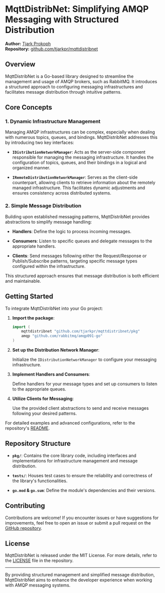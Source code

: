 # MqttDistribNet: Simplifying AMQP Messaging with Structured Distribution

**Author:** [Tjark Prokoph](https://github.com/tjarkpr)  
**Repository:** [github.com/tjarkpr/mqttdistribnet](https://github.com/tjarkpr/mqttdistribnet)

## Overview

MqttDistribNet is a Go-based library designed to streamline the management and usage of AMQP brokers, such as RabbitMQ. It introduces a structured approach to configuring messaging infrastructures and facilitates message distribution through intuitive patterns.

## Core Concepts

### 1. Dynamic Infrastructure Management

Managing AMQP infrastructures can be complex, especially when dealing with numerous topics, queues, and bindings. MqttDistribNet addresses this by introducing two key interfaces:

- **`IDistributionNetworkManager`**: Acts as the server-side component responsible for managing the messaging infrastructure. It handles the configuration of topics, queues, and their bindings in a logical and organized manner.

- **`IRemoteDistributionNetworkManager`**: Serves as the client-side counterpart, allowing clients to retrieve information about the remotely managed infrastructure. This facilitates dynamic adjustments and ensures consistency across distributed systems.

### 2. Simple Message Distribution

Building upon established messaging patterns, MqttDistribNet provides abstractions to simplify message handling:

- **Handlers**: Define the logic to process incoming messages.

- **Consumers**: Listen to specific queues and delegate messages to the appropriate handlers.

- **Clients**: Send messages following either the Request/Response or Publish/Subscribe patterns, targeting specific message types configured within the infrastructure.

This structured approach ensures that message distribution is both efficient and maintainable.

## Getting Started

To integrate MqttDistribNet into your Go project:

1. **Import the package**:

   ```go
   import (
       mqttdistribnet "github.com/tjarkpr/mqttdistribnet/pkg"
       amqp "github.com/rabbitmq/amqp091-go"
   )
   ```


2. **Set up the Distribution Network Manager**:

   Initialize the `IDistributionNetworkManager` to configure your messaging infrastructure.

3. **Implement Handlers and Consumers**:

   Define handlers for your message types and set up consumers to listen to the appropriate queues.

4. **Utilize Clients for Messaging**:

   Use the provided client abstractions to send and receive messages following your desired patterns.

For detailed examples and advanced configurations, refer to the repository's [README](https://github.com/tjarkpr/mqttdistribnet/blob/dev/README.md).

## Repository Structure

- **`pkg/`**: Contains the core library code, including interfaces and implementations for infrastructure management and message distribution.

- **`tests/`**: Houses test cases to ensure the reliability and correctness of the library's functionalities.

- **`go.mod` & `go.sum`**: Define the module's dependencies and their versions.

## Contributing

Contributions are welcome! If you encounter issues or have suggestions for improvements, feel free to open an issue or submit a pull request on the [GitHub repository](https://github.com/tjarkpr/mqttdistribnet).

## License

MqttDistribNet is released under the MIT License. For more details, refer to the [LICENSE](https://github.com/tjarkpr/mqttdistribnet/blob/dev/LICENSE) file in the repository.

---

By providing structured management and simplified message distribution, MqttDistribNet aims to enhance the developer experience when working with AMQP messaging systems.